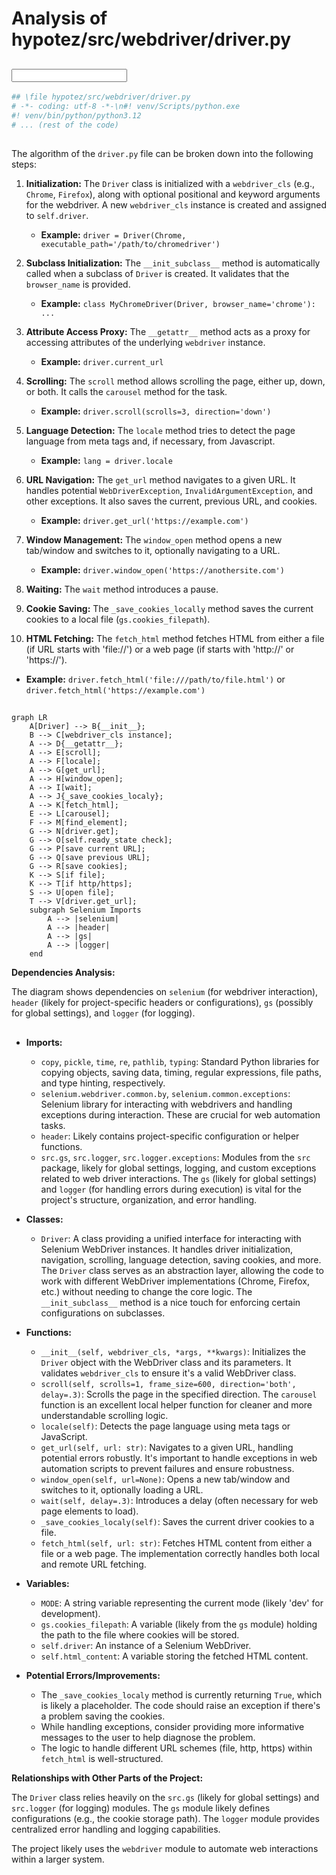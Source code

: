 # Analysis of hypotez/src/webdriver/driver.py

## <input code>

```python
## \file hypotez/src/webdriver/driver.py
# -*- coding: utf-8 -*-\n#! venv/Scripts/python.exe
#! venv/bin/python/python3.12
# ... (rest of the code)
```

## <algorithm>

The algorithm of the `driver.py` file can be broken down into the following steps:

1. **Initialization:** The `Driver` class is initialized with a `webdriver_cls` (e.g., `Chrome`, `Firefox`), along with optional positional and keyword arguments for the webdriver.  A new `webdriver_cls` instance is created and assigned to `self.driver`.


   * **Example:** `driver = Driver(Chrome, executable_path='/path/to/chromedriver')`


2. **Subclass Initialization:** The `__init_subclass__` method is automatically called when a subclass of `Driver` is created.  It validates that the `browser_name` is provided.

   * **Example:** `class MyChromeDriver(Driver, browser_name='chrome'): ...`


3. **Attribute Access Proxy:** The `__getattr__` method acts as a proxy for accessing attributes of the underlying `webdriver` instance.

   * **Example:** `driver.current_url`


4. **Scrolling:** The `scroll` method allows scrolling the page, either up, down, or both. It calls the `carousel` method for the task.

   * **Example:** `driver.scroll(scrolls=3, direction='down')`


5. **Language Detection:** The `locale` method tries to detect the page language from meta tags and, if necessary, from Javascript.

   * **Example:** `lang = driver.locale`


6. **URL Navigation:** The `get_url` method navigates to a given URL. It handles potential `WebDriverException`, `InvalidArgumentException`, and other exceptions. It also saves the current, previous URL, and cookies.

   * **Example:** `driver.get_url('https://example.com')`


7. **Window Management:** The `window_open` method opens a new tab/window and switches to it, optionally navigating to a URL.

   * **Example:** `driver.window_open('https://anothersite.com')`


8. **Waiting:** The `wait` method introduces a pause.


9. **Cookie Saving:** The `_save_cookies_locally` method saves the current cookies to a local file (`gs.cookies_filepath`).


10. **HTML Fetching:** The `fetch_html` method fetches HTML from either a file (if URL starts with 'file://') or a web page (if starts with 'http://' or 'https://').


   * **Example:** `driver.fetch_html('file:///path/to/file.html')` or `driver.fetch_html('https://example.com')`


## <mermaid>

```mermaid
graph LR
    A[Driver] --> B{__init__};
    B --> C[webdriver_cls instance];
    A --> D{__getattr__};
    A --> E[scroll];
    A --> F[locale];
    A --> G[get_url];
    A --> H[window_open];
    A --> I[wait];
    A --> J{_save_cookies_localy};
    A --> K[fetch_html];
    E --> L[carousel];
    F --> M[find_element];
    G --> N[driver.get];
    G --> O[self.ready_state check];
    G --> P[save current URL];
    G --> Q[save previous URL];
    G --> R[save cookies];
    K --> S[if file];
    K --> T[if http/https];
    S --> U[open file];
    T --> V[driver.get_url];
    subgraph Selenium Imports
        A --> |selenium|
        A --> |header|
        A --> |gs|
        A --> |logger|
    end
```

**Dependencies Analysis:**

The diagram shows dependencies on `selenium` (for webdriver interaction), `header` (likely for project-specific headers or configurations), `gs` (possibly for global settings), and `logger` (for logging).


## <explanation>

* **Imports:**
    * `copy`, `pickle`, `time`, `re`, `pathlib`, `typing`: Standard Python libraries for copying objects, saving data, timing, regular expressions, file paths, and type hinting, respectively.
    * `selenium.webdriver.common.by`, `selenium.common.exceptions`: Selenium library for interacting with webdrivers and handling exceptions during interaction. These are crucial for web automation tasks.
    * `header`: Likely contains project-specific configuration or helper functions.
    * `src.gs`, `src.logger`, `src.logger.exceptions`: Modules from the `src` package, likely for global settings, logging, and custom exceptions related to web driver interactions.  The `gs` (likely for global settings) and `logger` (for handling errors during execution) is vital for the project's structure, organization, and error handling.


* **Classes:**
    * `Driver`: A class providing a unified interface for interacting with Selenium WebDriver instances. It handles driver initialization, navigation, scrolling, language detection, saving cookies, and more.  The `Driver` class serves as an abstraction layer, allowing the code to work with different WebDriver implementations (Chrome, Firefox, etc.) without needing to change the core logic.  The `__init_subclass__` method is a nice touch for enforcing certain configurations on subclasses.

* **Functions:**
    * `__init__(self, webdriver_cls, *args, **kwargs)`: Initializes the `Driver` object with the WebDriver class and its parameters. It validates `webdriver_cls` to ensure it's a valid WebDriver class.
    * `scroll(self, scrolls=1, frame_size=600, direction='both', delay=.3)`: Scrolls the page in the specified direction. The `carousel` function is an excellent local helper function for cleaner and more understandable scrolling logic.
    * `locale(self)`: Detects the page language using meta tags or JavaScript.
    * `get_url(self, url: str)`: Navigates to a given URL, handling potential errors robustly.  It's important to handle exceptions in web automation scripts to prevent failures and ensure robustness.
    * `window_open(self, url=None)`: Opens a new tab/window and switches to it, optionally loading a URL.
    * `wait(self, delay=.3)`: Introduces a delay (often necessary for web page elements to load).
    * `_save_cookies_localy(self)`: Saves the current driver cookies to a file.
    * `fetch_html(self, url: str)`: Fetches HTML content from either a file or a web page.  The implementation correctly handles both local and remote URL fetching.


* **Variables:**
    * `MODE`: A string variable representing the current mode (likely 'dev' for development).
    * `gs.cookies_filepath`: A variable (likely from the `gs` module) holding the path to the file where cookies will be stored.
    * `self.driver`: An instance of a Selenium WebDriver.
    * `self.html_content`: A variable storing the fetched HTML content.


* **Potential Errors/Improvements:**
    * The `_save_cookies_localy` method is currently returning `True`, which is likely a placeholder. The code should raise an exception if there's a problem saving the cookies.
    * While handling exceptions, consider providing more informative messages to the user to help diagnose the problem.
    * The logic to handle different URL schemes (file, http, https) within `fetch_html` is well-structured.


**Relationships with Other Parts of the Project:**

The `Driver` class relies heavily on the `src.gs` (likely for global settings) and `src.logger` (for logging) modules.  The `gs` module likely defines configurations (e.g., the cookie storage path). The `logger` module provides centralized error handling and logging capabilities.

The project likely uses the `webdriver` module to automate web interactions within a larger system.